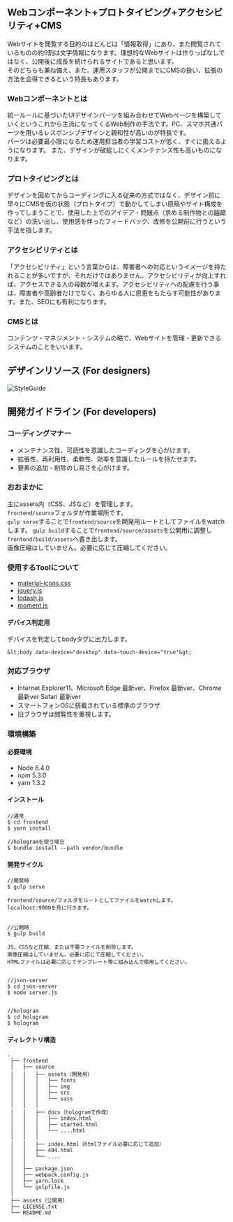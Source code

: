 ## Webコンポーネント+プロトタイピング+アクセシビリティ+CMS

Webサイトを閲覧する目的のほどんどは「情報取得」にあり、また閲覧されているものの約9割は文字情報になります。理想的なWebサイトは作りっぱなしではなく、公開後に成長を続けられるサイトであると思います。<br>
そのどちらも兼ね備え、また、運用スタッフが公開までにCMSの扱い、拡張の方法を会得できるという特長もあります。

### Webコンポーネントとは
統一ルールに基づいたUIデザインパーツを組み合わせてWebページを構築していくというこれから主流になってくるWeb制作の手法です。PC、スマホ共通パーツを用いるレスポンシブデザインと親和性が高いのが特長です。<br>
パーツは必要最小限になるため運用担当者の学習コストが低く、すぐに扱えるようになります。
また、デザインが破綻しにくくメンテナンス性も高いものになります。

### プロトタイピングとは
デザインを固めてからコーディングに入る従来の方式ではなく、デザイン前に早々にCMSを仮の状態（プロトタイプ）で動かしてしまい原稿やサイト構成を作ってしまうことで、使用した上でのアイデア・問題点（求める制作物との齟齬など）の洗い出し、使用感を伴ったフィードバック、改修を公開前に行うという手法を指します。

### アクセシビリティとは
「アクセシビリティ」という言葉からは、障害者への対応というイメージを持たれることが多いですが、それだけではありません。アクセシビリティが向上すれば、アクセスできる人の母数が増えます。アクセシビリティへの配慮を行う事は、障害者や高齢者だけでなく、あらゆる人に恩恵をもたらす可能性があります。また、SEOにも有利になります。

### CMSとは
コンテンツ・マネジメント・システムの略で、Webサイトを管理・更新できるシステムのことをいいます。


## デザインリソース (For designers)

![StyleGuide](/assets/img/dummy/style-guide.png)


## 開発ガイドライン (For developers)


### コーディングマナー
 - メンテナンス性、可読性を意識したコーディングを心がけます。
 - 拡張性、再利用性、柔軟性、効率を意識したルールを持たせます。
 - 要素の追加・削除のし易さを心がけます。


### おおまかに
主にassets内（CSS、JSなど）を管理します。   
`frontend/source`フォルダが作業場所です。   
`gulp serve`することで`frontend/source`を開発用ルートとしてファイルをwatchします。
`gulp build`することで`frontend/source/assets`を公開用に調整し`frontend/build/assets`へ書き出します。   
画像圧縮はしていません。必要に応じて圧縮してください。 


### 使用するToolについて
 - [material-icons.css](material-icons.css)
 - [jquery.js](jquery.js)
 - [lodash.js](lodash.js)
 - [moment.js](moment.js)


#### デバイス判定用
デバイスを判定してbodyタグに出力します。   
```
&lt;body data-device="desktop" data-touch-device="true"&gt;
```


### 対応ブラウザ

 - Internet Explorer11、Microsoft Edge 最新ver、Firefox 最新ver、Chrome 最新ver Safari 最新ver
 - スマートフォンOSに搭載されている標準のブラウザ
 - 旧ブラウザは閲覧性を重視します。


### 環境構築

#### 必要環境
- Node 8.4.0
- npm 5.3.0
- yarn 1.3.2


#### インストール
```
//通常
$ cd frontend
$ yarn install

//hologramを使う場合
$ bundle install --path vendor/bundle
```

#### 開発サイクル

```
//開発時
$ gulp serve

frontend/source/フォルダをルートとしてファイルをwatchします。
localhost:9000を見に行きます。


//公開時
$ gulp build

JS、CSSなど圧縮、または不要ファイルを削除します。
画像圧縮はしていません。必要に応じて圧縮してください。
HTMLファイルは必要に応じてテンプレート等に組み込んで使用してください。


//json-server
$ cd json-server
$ node server.js


//hologram
$ cd hologram
$ hologram

```


#### ディレクトリ構造

```
.
 ├── frontend
 │   ├── source
 │   │   ├── assets（開発用）
 │   │   │   ├── fonts
 │   │   │   ├── img
 │   │   │   ├── src
 │   │   │   └── sass
 │   │   │
 │   │   ├── docs（hologramで作成）
 │   │   │   ├── index.html
 │   │   │   ├── started.html
 │   │   │   └── ....html
 │   │   │
 │   │   ├── index.html（htmlファイル必要に応じて追加）
 │   │   ├── 404.html
 │   │   └── ....
 │   │
 │   ├── package.json
 │   ├── webpack.config.js
 │   ├── yarn.lock
 │   └── gulpfile.js
 │
 ├── assets（公開用）
 ├── LICENSE.txt
 └── README.md
```
